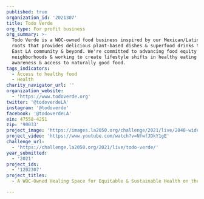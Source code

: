```yaml
---
published: true
organization_id: '2021307'
title: Todo Verde
org_type: For profit business
org_summary: >-
  Todo Verde is a WOC-owned food business inspired by our Mexican/Latin American
  roots that provides delicious plant-based dishes & superfood drinks to the
  East LA community & beyond. We're committed to advancing food equity in our
  neighborhoods & working to create lifestyle shifts in healthy eating through
  awareness & access to naturally good food.
tags_indicators:
  - Access to healthy food
  - Health
charity_navigator_url: ''
organization_website:
  - 'https://www.todoverde.org'
twitter: '@todoverdeLA'
instagram: '@todoverde'
facebook: '@todoverdeLA'
ein: 47558-4251
zip: '90033'
project_image: 'https://images.la2050.org/challenge/2021/live/2048-wide/todo-verde.jpg'
project_video: 'https://www.youtube.com/watch?v=NfwfJDkY1gE'
challenge_url:
  - 'https://challenge.la2050.org/2021/live/todo-verde/'
year_submitted:
  - '2021'
project_ids:
  - '1202307'
project_titles:
  - A WOC-Owned Healing Space for Equitable & Sustainable Health on the Eastside

---
```

